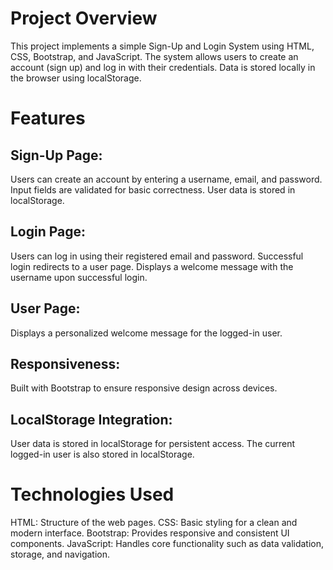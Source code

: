 # Project Overview
This project implements a simple Sign-Up and Login System using HTML, CSS, Bootstrap, and JavaScript. The system allows users to create an account (sign up) and log in with their credentials. Data is stored locally in the browser using localStorage.

# Features
## Sign-Up Page:

Users can create an account by entering a username, email, and password.
Input fields are validated for basic correctness.
User data is stored in localStorage.
## Login Page:

Users can log in using their registered email and password.
Successful login redirects to a user page.
Displays a welcome message with the username upon successful login.
## User Page:

Displays a personalized welcome message for the logged-in user.
## Responsiveness:

Built with Bootstrap to ensure responsive design across devices.
## LocalStorage Integration:

User data is stored in localStorage for persistent access.
The current logged-in user is also stored in localStorage.
# Technologies Used
HTML: Structure of the web pages.
CSS: Basic styling for a clean and modern interface.
Bootstrap: Provides responsive and consistent UI components.
JavaScript: Handles core functionality such as data validation, storage, and navigation.
